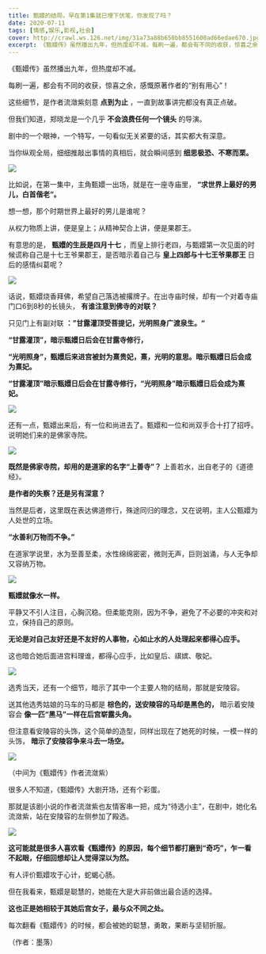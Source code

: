 ```yaml
---
title: 甄嬛的结局，早在第1集就已埋下伏笔，你发现了吗？
date: 2020-07-11
tags: [情感,娱乐,影视,社会]
cover: http://crawl.ws.126.net/img/31a73a88b650bb8551600ad66edae670.jpg
excerpt: 《甄嬛传》虽然播出九年，但热度却不减。每刷一遍，都会有不同的收获，惊喜之余，感慨原著作者的“别有用心”！这些细节，是作者流潋紫刻意 **点到为止** ，一直到故事讲完都没有真正点破。但我们知道，郑晓龙是一个几乎 **不会浪费任何
---
```

《甄嬛传》虽然播出九年，但热度却不减。

每刷一遍，都会有不同的收获，惊喜之余，感慨原著作者的“别有用心”！

这些细节，是作者流潋紫刻意 **点到为止** ，一直到故事讲完都没有真正点破。

但我们知道，郑晓龙是一个几乎 **不会浪费任何一个镜头** 的导演。

剧中的一个眼神，一个特写，一句看似无关紧要的话，其实都大有深意。

当你纵观全局，细细推敲出事情的真相后，就会瞬间感到 **细思极恐、不寒而栗。**

![](http://crawl.ws.126.net/img/31a73a88b650bb8551600ad66edae670.jpg)  

比如说，在第一集中，主角甄嬛一出场，就是在一座寺庙里， **“求世界上最好的男儿，白首偕老“。**

想一想，那个时期世界上最好的男儿是谁呢？

从权力物质上讲，便是皇上；从精神契合上讲，便是果郡王。

有意思的是， **甄嬛的生辰是四月十七** ，而皇上排行老四，与甄嬛第一次见面的时候谎称自己是十七王爷果郡王，是否暗示着自己与
**皇上四郎与十七王爷果郡王** 日后的感情纠葛呢？

![](http://crawl.ws.126.net/img/8f62ffed1ba3c2388d195984f7348d69.jpg)  

话说，甄嬛烧香拜佛，希望自己落选被撂牌子。在出寺庙时候，却有一个对着寺庙门口6到8秒的长镜头， **有谁注意到佛寺的对联？**

只见门上有副对联 **：”甘露灌顶受菩提记，光明照身广渡泉生。“**

**“甘露灌顶”，暗示甄嬛日后会在甘露寺修行，**

**“光明照身”，甄嬛后来进宫被封为熹贵妃，熹，光明的意思。暗示甄嬛日后会成为熹妃。**

**“甘露灌顶”暗示甄嬛日后会在甘露寺修行，“光明照身”暗示甄嬛日后会成为熹妃。**

![](http://crawl.ws.126.net/img/c8361a07bfb62ba1dfa13eb046545192.jpg)  

还有一点，甄嬛出来后，有一位和尚进去了。甄嬛和一位和尚双手合十打了招呼。说明她们来的是佛家寺院。

![](http://crawl.ws.126.net/img/aa823df500f5ebaa18046b06ff88c165.jpg)  

**既然是佛家寺院，却用的是道家的名字“上善寺”？** 上善若水，出自老子的《道德经》。

**是作者的失察？还是另有深意？**

当然是后者，这里既在表达佛道修行，殊途同归的理念，又在说明，主人公甄嬛为人处世的立场。

**“水善利万物而不争。”**

在道家学说里，水为至善至柔，水性绵绵密密，微则无声，巨则汹涌，与人无争却又容纳万物。

![](http://crawl.ws.126.net/img/4c75899fee7179438ff24639aba627ee.jpg)  

**甄嬛就像水一样。**

平静又不引人注目，心胸沉稳。但柔能克刚，因为不争，避免了不必要的冲突和对立，保持自己的原则。

**无论是对自己友好还是不友好的人事物，心如止水的人处理起来都得心应手。**

这也暗合她后面进宫料理谁，都得心应手，比如皇后、祺嫔、敬妃。

![](http://crawl.ws.126.net/img/4c886b422dee9f22207ceb8c4a5e9403.jpg)  

选秀当天，还有一个细节，暗示了其中一个主要人物的结局，那就是安陵容。

送其他选秀姑娘的马车的马都是 **棕色的，送安陵容的马却是黑色的，** 暗示着安陵容会 **像一匹“黑马”一样在后宫崭露头角。**

但注意看安陵容的头饰，这个简单的造型，同样出现在了她死的时候，一模一样的头饰， **暗示了安陵容争来斗去一场空。**

![](http://crawl.ws.126.net/img/88ef25821b79f574aeef31f248318d7a.jpg)  

（中间为《甄嬛传》作者流潋紫）

很多人不知道，《甄嬛传》大剧开场，还有个彩蛋。

那就是该剧小说的作者流潋紫也友情客串一把，成为“待选小主”，在剧中，她化名流潋紫，站在安陵容的左侧参加了殿选。

![](http://crawl.ws.126.net/img/57564b18fe1fc1f0828a6d2e434a0018.jpg)  

**这可能就是很多人喜欢看《甄嬛传》的原因，每个细节都打磨到“奇巧”，乍一看不起眼，仔细回想却让人觉得深以为然。**

有人评价甄嬛攻于心计，蛇蝎心肠。

但在我看来，甄嬛是聪慧的，她能在大是大非前做出最合适的选择。

**这也正是她相较于其她后宫女子，最与众不同之处。**

每次翻看《甄嬛传》的时候，都会被她的聪慧，勇敢，果断与坚韧折服。

（作者：墨落）


